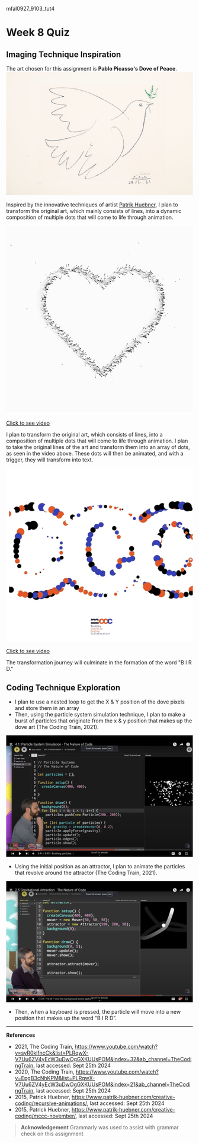 mfal0927_9103_tut4

# Week 8 Quiz

## Imaging Technique Inspiration
The art chosen for this assignment is **Pablo Picasso's Dove of Peace**. 
![A dove artwork consists of lines](readmeImages/Pablo%20Picasso%20Dove%20of%20peace.jpg)

Inspired by the innovative techniques of artist [Patrik Huebner](https://www.patrik-huebner.com/creative-coding/), I plan to transform the original art, which mainly consists of lines, into a dynamic composition of multiple dots that will come to life through animation.

![A heart-shaped artwork that consists of multiple dots and the dots animate in a recursive motions](readmeImages/Recursive.png)

[Click to see video](https://media.patrik-huebner.com/ideas/sketch_32_01.mp4)

I plan to transform the original art, which consists of lines, into a composition of multiple dots that will come to life through animation.
I plan to take the original lines of the art and transform them into an array of dots, as seen in the video above. These dots will then be animated, and with a trigger, they will transform into text. 

![A screenshot of transformative artwork consists of multiple circles that make up a letter](readmeImages/Transformative.png)

[Click to see video](https://media.patrik-huebner.com/ideas/sketch_27_02.mp4)

The transformation journey will culminate in the formation of the word "B I R D."

## Coding Technique Exploration
- I plan to use a nested loop to get the X & Y position of the dove pixels and store them in an array
- Then, using the particle system simulation technique, I plan to make a burst of particles that originate from the x & y position that makes up the dove art (The Coding Train, 2021). 

![A screenshot of a particle system simulation code with an image of a burst of particles next to the code](readmeImages/Particle.png)

- Using the initial position as an attractor, I plan to animate the particles that revolve around the attractor (The Coding Train, 2021).

![A screenshot of a gravitational attraction simulation code with an image of a moving particle next to the code](readmeImages/Attraction.png)

- Then, when a keyboard is pressed, the particle will move into a new position that makes up the word “B I R D”.

---

**References**
- 2021, The Coding Train, https://www.youtube.com/watch?v=syR0klfncCk&list=PLRqwX-V7Uu6ZV4yEcW3uDwOgGXKUUsPOM&index=32&ab_channel=TheCodingTrain, last accessed: Sept 25th 2024
- 2020, The Coding Train, https://www.youtube.com/watch?v=EpgB3cNhKPM&list=PLRqwX-V7Uu6ZV4yEcW3uDwOgGXKUUsPOM&index=21&ab_channel=TheCodingTrain, last accessed: Sept 25th 2024
- 2015, Patrick Huebner, https://www.patrik-huebner.com/creative-coding/recursive-animations/, last accessed: Sept 25th 2024
- 2015, Patrick Huebner, https://www.patrik-huebner.com/creative-coding/mccc-november/, last accessed: Sept 25th 2024

>**Acknowledgement**
Grammarly was used to assist with grammar check on this assignment
